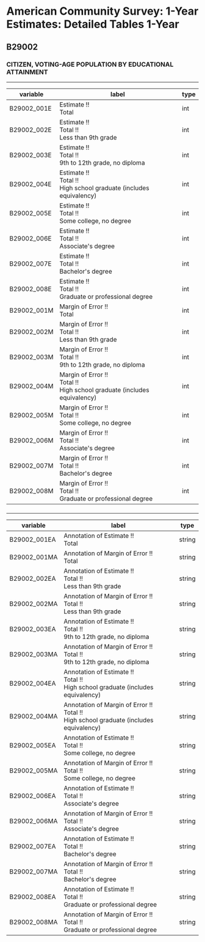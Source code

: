 # American Community Survey: 1-Year Estimates: Detailed Tables 1-Year

## B29002

### CITIZEN, VOTING-AGE POPULATION BY EDUCATIONAL ATTAINMENT

___

| variable | label | type |
| ----- | ----- | ----- |
| B29002_001E | Estimate !!<br>Total | int |
| B29002_002E | Estimate !!<br>Total !!<br>Less than 9th grade | int |
| B29002_003E | Estimate !!<br>Total !!<br>9th to 12th grade, no diploma | int |
| B29002_004E | Estimate !!<br>Total !!<br>High school graduate (includes equivalency) | int |
| B29002_005E | Estimate !!<br>Total !!<br>Some college, no degree | int |
| B29002_006E | Estimate !!<br>Total !!<br>Associate's degree | int |
| B29002_007E | Estimate !!<br>Total !!<br>Bachelor's degree | int |
| B29002_008E | Estimate !!<br>Total !!<br>Graduate or professional degree | int |
| B29002_001M | Margin of Error !!<br>Total | int |
| B29002_002M | Margin of Error !!<br>Total !!<br>Less than 9th grade | int |
| B29002_003M | Margin of Error !!<br>Total !!<br>9th to 12th grade, no diploma | int |
| B29002_004M | Margin of Error !!<br>Total !!<br>High school graduate (includes equivalency) | int |
| B29002_005M | Margin of Error !!<br>Total !!<br>Some college, no degree | int |
| B29002_006M | Margin of Error !!<br>Total !!<br>Associate's degree | int |
| B29002_007M | Margin of Error !!<br>Total !!<br>Bachelor's degree | int |
| B29002_008M | Margin of Error !!<br>Total !!<br>Graduate or professional degree | int |
### 

___

| variable | label | type |
| ----- | ----- | ----- |
| B29002_001EA | Annotation of Estimate !!<br>Total | string |
| B29002_001MA | Annotation of Margin of Error !!<br>Total | string |
| B29002_002EA | Annotation of Estimate !!<br>Total !!<br>Less than 9th grade | string |
| B29002_002MA | Annotation of Margin of Error !!<br>Total !!<br>Less than 9th grade | string |
| B29002_003EA | Annotation of Estimate !!<br>Total !!<br>9th to 12th grade, no diploma | string |
| B29002_003MA | Annotation of Margin of Error !!<br>Total !!<br>9th to 12th grade, no diploma | string |
| B29002_004EA | Annotation of Estimate !!<br>Total !!<br>High school graduate (includes equivalency) | string |
| B29002_004MA | Annotation of Margin of Error !!<br>Total !!<br>High school graduate (includes equivalency) | string |
| B29002_005EA | Annotation of Estimate !!<br>Total !!<br>Some college, no degree | string |
| B29002_005MA | Annotation of Margin of Error !!<br>Total !!<br>Some college, no degree | string |
| B29002_006EA | Annotation of Estimate !!<br>Total !!<br>Associate's degree | string |
| B29002_006MA | Annotation of Margin of Error !!<br>Total !!<br>Associate's degree | string |
| B29002_007EA | Annotation of Estimate !!<br>Total !!<br>Bachelor's degree | string |
| B29002_007MA | Annotation of Margin of Error !!<br>Total !!<br>Bachelor's degree | string |
| B29002_008EA | Annotation of Estimate !!<br>Total !!<br>Graduate or professional degree | string |
| B29002_008MA | Annotation of Margin of Error !!<br>Total !!<br>Graduate or professional degree | string |

